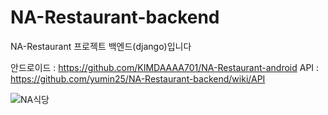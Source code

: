 # NA-Restaurant-backend
 NA-Restaurant 프로젝트 백엔드(django)입니다

안드로이드 : https://github.com/KIMDAAAA701/NA-Restaurant-android
API : https://github.com/yumin25/NA-Restaurant-backend/wiki/API

![NA식당](https://user-images.githubusercontent.com/49578987/98121815-24e7f680-1ef3-11eb-99e0-9442cad2e0ec.png)
